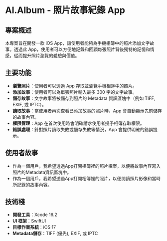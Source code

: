 # AI.Album - 照片故事紀錄 App

## 專案概述

本專案旨在開發一款 iOS App，讓使用者能夠為手機相簿中的照片添加文字故事。透過此 App，使用者可以方便地記錄和回顧每張照片背後獨特的記憶和情感，從而提升照片瀏覽的體驗與價值。

## 主要功能

*   **瀏覽照片**：使用者可以透過 App 存取並瀏覽手機相簿中的照片。
*   **添加故事**：使用者可以為單張照片輸入最多 300 字的文字故事。
*   **儲存故事**：文字故事將被儲存到照片的 Metadata 資訊區塊中（例如 TIFF, EXIF, 或 IPTC）。
*   **讀取故事**：當使用者再次查看已添加故事的照片時，App 會自動顯示先前儲存的故事內容。
*   **權限管理**：App 在首次使用時會明確請求使用者授予相簿存取權限。
*   **錯誤處理**：針對照片讀取失敗或儲存失敗等情況，App 會提供明確的錯誤提示。

## 使用者故事

*   作為一個用戶，我希望透過App打開相簿裡的照片檔案，以便將故事內容寫入照片的Metadata資訊區塊中。
*   作為一個用戶，我希望透過App打開相簿裡的照片，以便閱讀照片影像和當時所記錄的故事內容。

## 技術棧

*   **開發工具**：Xcode 16.2
*   **UI 框架**：SwiftUI
*   **目標作業系統**：iOS 17
*   **Metadata儲存**：TIFF (優先), EXIF, 或 IPTC
